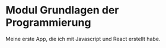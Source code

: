 # Modul Grundlagen der Programmierung

Meine erste App, die ich mit Javascript und React erstellt habe.

 

